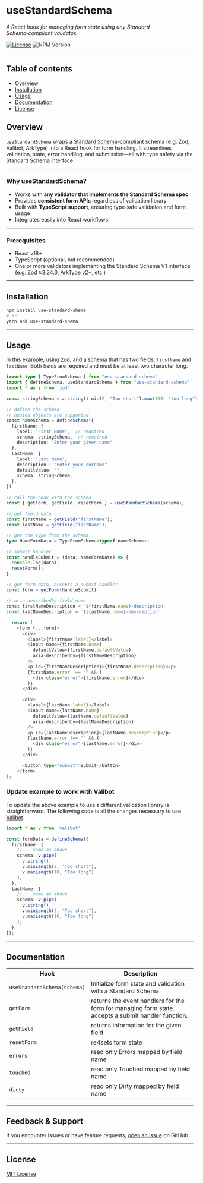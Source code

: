 
# useStandardSchema

<div style="max-width:80ch">

*A React hook for managing form state using any Standard Schema‑compliant validator.*

[![License](https://img.shields.io/badge/license-MIT-%230172ad)](https://github.com/garystorey/usezodform/blob/master/LICENSE.md)
![NPM Version](https://img.shields.io/npm/v/us-standard-schema)

---

## Table of contents

- [Overview](#overview)
- [Installation](#installation)
- [Usage](#usage)
- [Documentation](#documentation)
- [License](#license)

## Overview

`useStandardSchema` wraps a [Standard Schema](https://standardschema.dev)–compliant schema (e.g. Zod, Valibot, ArkType) into a React hook for form handling. It streamlines validation, state, error handling, and submission—all with type safety via the Standard Schema interface.

---

### Why useStandardSchema?

- Works with **any validator that implements the Standard Schema spec**
- Provides **consistent form APIs** regardless of validation library
- Built with **TypeScript support**, ensuring type‑safe validation and form usage
- Integrates easily into React workflows

---

### Prerequisites

- React v18+
- TypeScript (optional, but recommended)
- One or more validators implementing the Standard Schema V1 interface (e.g. Zod ≥3.24.0, ArkType v2+, etc.)

---

## Installation

```bash
npm install use-standard-shema
# or
yarn add use-standard-shema
```

---

## Usage

In this example, using [zod](https://zod.dev), and a schema that has two fields: `firstName` and `lastName`. Both fields are required and must be at least two character long.

<div style="width:100ch;margin:auto;">

```ts
import type { TypeFromSchema } from "use-standard-schema"
import { defineSchema, useStandardSchema } from "use-standard-schema"
import * as z from 'zod'

const stringSchema = z.string().min(2, "Too short").max(100, "too long")

// define the schmea 
// nested objects are supported
const nameSchema = defineSchema({
  firstName: {
    label: "First Name",  // required
    schema: stringSchema,  // required
    description: "Enter your given name"
  },
  lastName: {
    label: "Last Name",
    description : "Enter your surname"
    defaultValue: "",
    schema: stringSchema,
  },
})

// call the hook with the schema
const { getForm, getField, resetForm } = useStandardSchema(schema);

// get field data
const firstName = getField("firstName");
const lastName = getField("lastName");

// get the type from the schema
type NameFormData = TypeFromSchema<typeof nameSchema>;

// submit handler
const handleSubmit = (data: NameFormData) => {
  console.log(data);
  resetForm();
}

// get form data, accepts a submit handler.
const form = getForm(handleSubmit)

// aria-describedby field name
const firstNameDescription = `${firstName.name}-description`
const lastNameDescription = `${lastName.name}-description`

  return (
    <form {...form}>
      <div>
        <label>{firstName.label}</label>
        <input name={firstName.name}
          defaultValue={firstName.defaultValue}
          aria-describedby={firstNameDescription}
        />
        <p id={firstNameDescription}>{firstName.description}</p>
        {firstName.error !== "" && (
          <div class="error">{firstName.error}</div>
        )}
      </div>

      <div>
        <label>{lastName.label}</label>
        <input name={lastName.name}
          defaultValue={lastName.defaultValue}
          aria-describedby={lastNameDescription}
        />
        <p id={lastNameDescription}>{lastName.description}</p>
        {lastName.error !== "" && (
          <div class="error">{lastName.error}</div>
        )}
      </div>

      <button type="submit">Submit</button>
    </form>
);

```

</div>

### Update example to work with Valibot

To update the above example to use a different validation library is straightforward. The following code is all the changes necessary to use [Valibot](https://valibot.dev/).

```ts
import * as v from 'valibot'

const formData = defineSchema({
  firstName: {
    //... same as above
    schema: v.pipe(
      v.string(),
      v.minLength(2, "Too short"),
      v.maxLength(10, "Too long")
    ),
  },
  lastName: {
    //... same as above
    schema: v.pipe(
      v.string(),
      v.minLength(2, "Too short"),
      v.maxLength(10, "Too long")
    ),
  }
});

```

---

## Documentation

| Hook                | Description                                                                 |
|---------------------|-----------------------------------------------------------------------------|
| `useStandardSchema(schema)` | Initialize form state and validation with a Standard Schema |
| `getForm` | returns the event handlers for the form for managing form state. accepts a submit handler function. |
| `getField` | returns information for the given field |
| `resetForm` | re4sets form state |
| `errors` | read only Errors mapped by field name |
| `touched` | read only Touched mapped by field name |
| `dirty` | read only Dirty mapped by field name |

---

## Feedback & Support

If you encounter issues or have feature requests, [open an issue](https://github.com/garystorey/use-standard-shema/issues) on GitHub

---

## License

[MIT License](./LICENSE)

</div>
